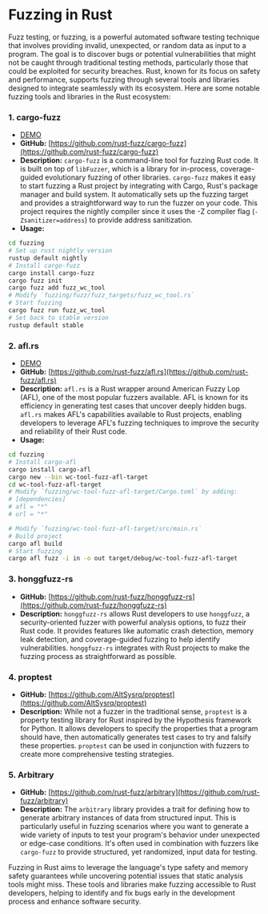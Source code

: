 # Fuzzing in Rust

Fuzz testing, or fuzzing, is a powerful automated software testing technique that involves providing invalid, unexpected, or random data as input to a program. The goal is to discover bugs or potential vulnerabilities that might not be caught through traditional testing methods, particularly those that could be exploited for security breaches. Rust, known for its focus on safety and performance, supports fuzzing through several tools and libraries designed to integrate seamlessly with its ecosystem. Here are some notable fuzzing tools and libraries in the Rust ecosystem:


### 1. **cargo-fuzz**
- [DEMO](https://github.com/luk6xff/luk6xff.github.io/tree/master/content/books/safe_secure_rust/src/cybersecurity_utils/fuzzing)
- **GitHub:** [https://github.com/rust-fuzz/cargo-fuzz](https://github.com/rust-fuzz/cargo-fuzz)
- **Description:** `cargo-fuzz` is a command-line tool for fuzzing Rust code. It is built on top of `libFuzzer`, which is a library for in-process, coverage-guided evolutionary fuzzing of other libraries. `cargo-fuzz` makes it easy to start fuzzing a Rust project by integrating with Cargo, Rust's package manager and build system. It automatically sets up the fuzzing target and provides a straightforward way to run the fuzzer on your code. This project requires the nightly compiler since it uses the -Z compiler flag (`-Zsanitizer=address`) to provide address sanitization.
- **Usage:**
```sh
cd fuzzing
# Set up rust nightly version
rustup default nightly
# Install cargo-fuzz
cargo install cargo-fuzz
cargo fuzz init
cargo fuzz add fuzz_wc_tool
# Modify `fuzzing/fuzz/fuzz_targets/fuzz_wc_tool.rs`
# Start fuzzing
cargo fuzz run fuzz_wc_tool
# Set back to stable version
rustup default stable
```



### 2. **afl.rs**
- [DEMO](https://github.com/luk6xff/luk6xff.github.io/tree/master/content/books/safe_secure_rust/src/cybersecurity_utils/fuzzing/fuzz_afl)
- **GitHub:** [https://github.com/rust-fuzz/afl.rs](https://github.com/rust-fuzz/afl.rs)
- **Description:** `afl.rs` is a Rust wrapper around American Fuzzy Lop (AFL), one of the most popular fuzzers available. AFL is known for its efficiency in generating test cases that uncover deeply hidden bugs. `afl.rs` makes AFL's capabilities available to Rust projects, enabling developers to leverage AFL's fuzzing techniques to improve the security and reliability of their Rust code.
- **Usage:**
```sh
cd fuzzing
# Install cargo-afl
cargo install cargo-afl
cargo new --bin wc-tool-fuzz-afl-target
cd wc-tool-fuzz-afl-target
# Modify `fuzzing/wc-tool-fuzz-afl-target/Cargo.toml` by adding:
# [dependencies]
# afl = "*"
# url = "*"

# Modify `fuzzing/wc-tool-fuzz-afl-target/src/main.rs`
# Build project
cargo afl build
# Start fuzzing
cargo afl fuzz -i in -o out target/debug/wc-tool-fuzz-afl-target
```


### 3. **honggfuzz-rs**

- **GitHub:** [https://github.com/rust-fuzz/honggfuzz-rs](https://github.com/rust-fuzz/honggfuzz-rs)
- **Description:** `honggfuzz-rs` allows Rust developers to use `honggfuzz`, a security-oriented fuzzer with powerful analysis options, to fuzz their Rust code. It provides features like automatic crash detection, memory leak detection, and coverage-guided fuzzing to help identify vulnerabilities. `honggfuzz-rs` integrates with Rust projects to make the fuzzing process as straightforward as possible.

### 4. **proptest**

- **GitHub:** [https://github.com/AltSysrq/proptest](https://github.com/AltSysrq/proptest)
- **Description:** While not a fuzzer in the traditional sense, `proptest` is a property testing library for Rust inspired by the Hypothesis framework for Python. It allows developers to specify the properties that a program should have, then automatically generates test cases to try and falsify these properties. `proptest` can be used in conjunction with fuzzers to create more comprehensive testing strategies.


### 5. **Arbitrary**

- **GitHub:** [https://github.com/rust-fuzz/arbitrary](https://github.com/rust-fuzz/arbitrary)
- **Description:** The `arbitrary` library provides a trait for defining how to generate arbitrary instances of data from structured input. This is particularly useful in fuzzing scenarios where you want to generate a wide variety of inputs to test your program's behavior under unexpected or edge-case conditions. It's often used in combination with fuzzers like `cargo-fuzz` to provide structured, yet randomized, input data for testing.

Fuzzing in Rust aims to leverage the language's type safety and memory safety guarantees while uncovering potential issues that static analysis tools might miss. These tools and libraries make fuzzing accessible to Rust developers, helping to identify and fix bugs early in the development process and enhance software security.
